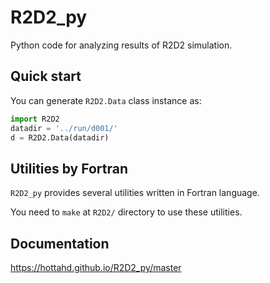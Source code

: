 # R2D2_py
Python code for analyzing results of R2D2 simulation.

## Quick start
You can generate `R2D2.Data` class instance as:

```python
import R2D2
datadir = '../run/d001/'
d = R2D2.Data(datadir)
```

## Utilities by Fortran

`R2D2_py` provides several utilities written in Fortran language.

You need to `make` at `R2D2/` directory to use these utilities.

## Documentation

https://hottahd.github.io/R2D2_py/master